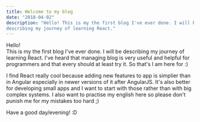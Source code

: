 ```yaml
---
title: Welcome to my blog
date: "2018-04-02"
description: "Hello! This is my the first blog I've ever done. I will be 
describing my journey of learning React."
---
```


Hello!\
This is my the first blog I've ever done. I will be describing my journey of 
learning React. I've heard that managing blog is very useful and helpful for 
programmers and that every should at least try it. So that's I am here for :)

I find React really cool because adding new features to app is simplier than in 
Angular especially in newer versions of it after AngularJS. It's also better 
for developing small apps and I want to start with those rather than with big 
complex systems. I also want to practise my english here so please don't punish 
me for my mistakes too hard ;)

Have a good day/evening! :D
